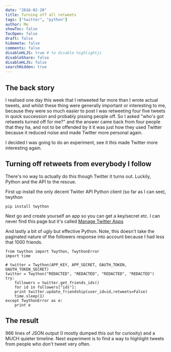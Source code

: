 ```yaml
---
date: "2016-02-20"
title: Turning off all retweets 
tags: ["twitter", "python"]
author: Me
showToc: false
TocOpen: false
draft: false
hidemeta: false
comments: false
disableHLJS: true # to disable highlightjs
disableShare: false
disableHLJS: false
searchHidden: true
---
```


## The back story
 I realised one day this week that I retweeted far more than I wrote actual tweets, and whilst these thing were generally important or interesting to me, because they were so much easier to post I was retweeting four five tweets in quick succession and probably pissing people off.  So I asked "who's got retweets turned off for me?" and the answer came back from four people that they ha, and not to be offended by it it was just how they used Twitter because it reduced noise and made Twitter more personal again.

 I decided I was going to do an experiment, see it this made Twitter more interesting again.

## Turning off retweets from everybody I follow

There's no way to actually do this though Twitter it turns out.  Luckily, Python and the API to the rescue.

First up install the only decent Twiiter API Python client (so far as I can see), twython

    pip install twython

Next go and create yourself an app so you can get a key/secret etc.  I can never find this page but it's called [Manage Twitter Apps](https://apps.twitter.com/)

And lastly a bit of ugly but effective Python.  Note, this doesn't take the paginated nature of the followers response into account because I had less that 1000 friends.

    from twython import Twython, TwythonError
    import time

    # twitter = Twython(APP_KEY, APP_SECRET, OAUTH_TOKEN, OAUTH_TOKEN_SECRET)
    twitter = Twython("REDACTED", "REDACTED", "REDACTED", "REDACTED")
    try:
        followers = twitter.get_friends_ids()
        for id in followers["ids"]:
	    print twitter.update_friendship(user_id=id,retweets=False)
        time.sleep(1)
    except TwythonError as e:
	    print e

## The result

966 lines of JSON output (I mostly dumped this out for curiosity) and a MUCH quieter timeline.  Next experiment is to find a way to highlight tweets from people who don't tweet very often.
